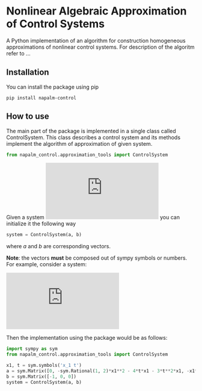 # Nonlinear Algebraic Approximation of Control Systems

A Python implementation of an algorithm for construction homogeneous 
approximations of nonlinear control systems. For description of the algoritm refer to ...

## Installation

You can install the package using pip

```
pip install napalm-control
```

## How to use

The main part of the package is implemented in a single class called ControlSystem. This class describes a control system and its methods implement the algorithm of approximation of given system.

```python
from napalm_control.approximation_tools import ControlSystem
```

Given a system ![equation](https://latex.codecogs.com/gif.latex?%5Cdot%7Bx%7D%3Da%28t%2Cx%29%20&plus;%20b%28t%2Cx%29u)
you can initialize it the following way

```python
system = ControlSystem(a, b)
```

where _a_ and _b_ are corresponding vectors.

__Note__: the vectors __must__ be composed out of sympy symbols or numbers.
For example, consider a system:


![equation](https://latex.codecogs.com/gif.latex?%5Cleft%5C%7B%20%5Cbegin%7Baligned%7D%20%5Cdot%20x_1%20%26%3D%20-u%20%5C%5C%20%5Cdot%20x_2%20%26%3D%20-%5Cfrac12x_1%5E2-4tx_1-3t%5E2x_1%20%5C%5C%20%5Cdot%20x_3%20%26%3D%20-x_1%5E2-2tx_1-3t%5E2x_1%20%5Cend%7Baligned%7D%20%5Cright.)

Then the implementation using the package would be as follows:
```python
import sympy as sym
from napalm_control.approximation_tools import ControlSystem

x1, t = sym.symbols('x_1 t')
a = sym.Matrix([0, -sym.Rational(1, 2)*x1**2 - 4*t*x1 - 3*t**2*x1, -x1**2 - 2*t*x1 - 3*t**2*x1])
b = sym.Matrix([-1, 0, 0])
system = ControlSystem(a, b)
```

